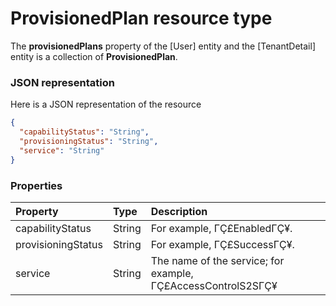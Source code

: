 # ProvisionedPlan resource type

The **provisionedPlans** property of the [User] entity and the [TenantDetail] entity is a collection of **ProvisionedPlan**.

### JSON representation

Here is a JSON representation of the resource

<!-- {
  "blockType": "resource",
  "optionalProperties": [

  ],
  "@odata.type": "microsoft.graph.ProvisionedPlan"
}-->

```json
{
  "capabilityStatus": "String",
  "provisioningStatus": "String",
  "service": "String"
}

```
### Properties
| Property	   | Type	|Description|
|:---------------|:--------|:----------|
|capabilityStatus|String|For example, ΓÇ£EnabledΓÇ¥.|
|provisioningStatus|String|For example, ΓÇ£SuccessΓÇ¥.|
|service|String|The name of the service; for example, ΓÇ£AccessControlS2SΓÇ¥|

<!-- uuid: 2cf2f49e-4e09-4cbb-bf0c-86d9b6a3d3fa
2015-10-15 16:17:33 UTC -->
<!-- {
  "type": "#page.annotation",
  "description": "ProvisionedPlan resource",
  "keywords": "",
  "section": "documentation",
  "tocPath": ""
}-->